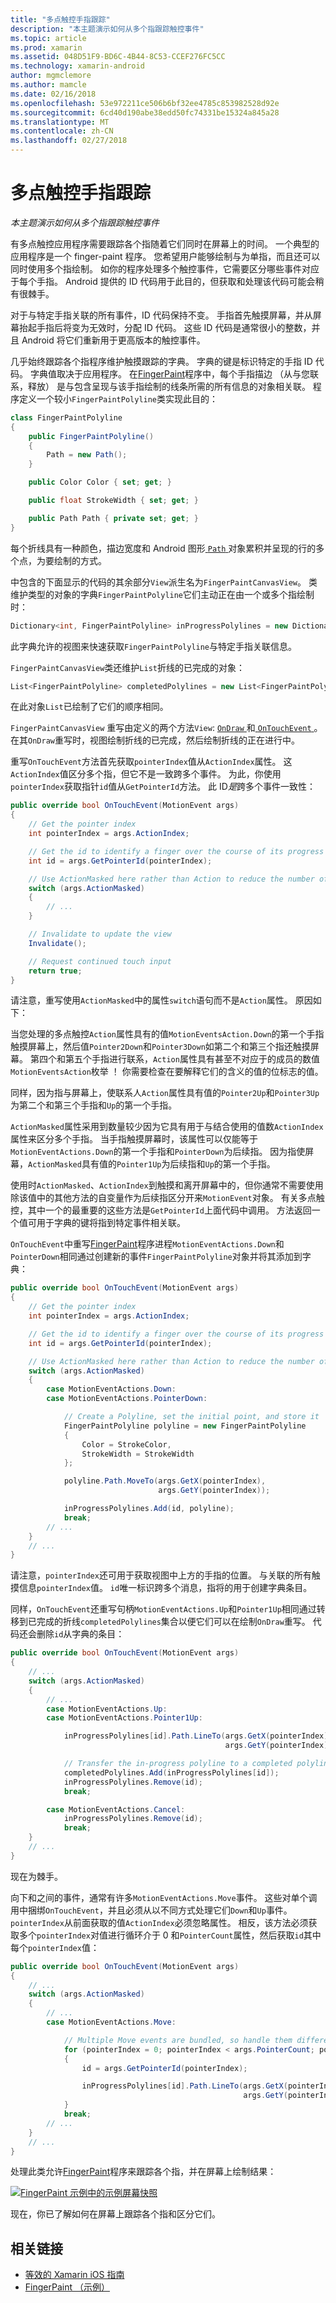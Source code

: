 ```yaml
---
title: "多点触控手指跟踪"
description: "本主题演示如何从多个指跟踪触控事件"
ms.topic: article
ms.prod: xamarin
ms.assetid: 048D51F9-BD6C-4B44-8C53-CCEF276FC5CC
ms.technology: xamarin-android
author: mgmclemore
ms.author: mamcle
ms.date: 02/16/2018
ms.openlocfilehash: 53e972211ce506b6bf32ee4785c853982528d92e
ms.sourcegitcommit: 6cd40d190abe38edd50fc74331be15324a845a28
ms.translationtype: MT
ms.contentlocale: zh-CN
ms.lasthandoff: 02/27/2018
---
```

# <a name="multi-touch-finger-tracking"></a>多点触控手指跟踪

_本主题演示如何从多个指跟踪触控事件_

有多点触控应用程序需要跟踪各个指随着它们同时在屏幕上的时间。 一个典型的应用程序是一个 finger-paint 程序。 您希望用户能够绘制与为单指，而且还可以同时使用多个指绘制。 如你的程序处理多个触控事件，它需要区分哪些事件对应于每个手指。 Android 提供的 ID 代码用于此目的，但获取和处理该代码可能会稍有很棘手。

对于与特定手指关联的所有事件，ID 代码保持不变。 手指首先触摸屏幕，并从屏幕抬起手指后将变为无效时，分配 ID 代码。
这些 ID 代码是通常很小的整数，并且 Android 将它们重新用于更高版本的触控事件。

几乎始终跟踪各个指程序维护触摸跟踪的字典。 字典的键是标识特定的手指 ID 代码。 字典值取决于应用程序。 在[FingerPaint](https://developer.xamarin.com/samples/monodroid/ApplicationFundamentals/FingerPaint)程序中，每个手指描边 （从与您联系，释放） 是与包含呈现与该手指绘制的线条所需的所有信息的对象相关联。 程序定义一个较小`FingerPaintPolyline`类实现此目的：

```csharp
class FingerPaintPolyline
{
    public FingerPaintPolyline()
    {
        Path = new Path();
    }

    public Color Color { set; get; }

    public float StrokeWidth { set; get; }

    public Path Path { private set; get; }
}
```

每个折线具有一种颜色，描边宽度和 Android 图形[ `Path` ](https://developer.xamarin.com/api/type/Android.Graphics.Path/)对象累积并呈现的行的多个点，为要绘制的方式。

中包含的下面显示的代码的其余部分`View`派生名为`FingerPaintCanvasView`。 类维护类型的对象的字典`FingerPaintPolyline`它们主动正在由一个或多个指绘制时：

```csharp
Dictionary<int, FingerPaintPolyline> inProgressPolylines = new Dictionary<int, FingerPaintPolyline>();
```

此字典允许的视图来快速获取`FingerPaintPolyline`与特定手指关联信息。

`FingerPaintCanvasView`类还维护`List`折线的已完成的对象：

```csharp
List<FingerPaintPolyline> completedPolylines = new List<FingerPaintPolyline>();
```

在此对象`List`已绘制了它们的顺序相同。

`FingerPaintCanvasView` 重写由定义的两个方法`View`: [ `OnDraw` ](https://developer.xamarin.com/api/member/Android.Views.View.OnDraw/p/Android.Graphics.Canvas/)和[ `OnTouchEvent` ](https://developer.xamarin.com/api/member/Android.Views.View.OnTouchEvent/p/Android.Views.MotionEvent/)。
在其`OnDraw`重写时，视图绘制折线的已完成，然后绘制折线的正在进行中。

重写`OnTouchEvent`方法首先获取`pointerIndex`值从`ActionIndex`属性。 这`ActionIndex`值区分多个指，但它不是一致跨多个事件。 为此，你使用`pointerIndex`获取指针`id`值从`GetPointerId`方法。 此 ID*是*跨多个事件一致性：

```csharp
public override bool OnTouchEvent(MotionEvent args)
{
    // Get the pointer index
    int pointerIndex = args.ActionIndex;

    // Get the id to identify a finger over the course of its progress
    int id = args.GetPointerId(pointerIndex);

    // Use ActionMasked here rather than Action to reduce the number of possibilities
    switch (args.ActionMasked)
    {
        // ...
    }

    // Invalidate to update the view
    Invalidate();

    // Request continued touch input
    return true;
}
```

请注意，重写使用`ActionMasked`中的属性`switch`语句而不是`Action`属性。 原因如下：

当您处理的多点触控`Action`属性具有的值`MotionEventsAction.Down`的第一个手指触摸屏幕上，然后值`Pointer2Down`和`Pointer3Down`如第二个和第三个指还触摸屏幕。 第四个和第五个手指进行联系，`Action`属性具有甚至不对应于的成员的数值`MotionEventsAction`枚举 ！ 你需要检查在要解释它们的含义的值的位标志的值。

同样，因为指与屏幕上，使联系人`Action`属性具有值的`Pointer2Up`和`Pointer3Up`为第二个和第三个手指和`Up`的第一个手指。

`ActionMasked`属性采用到数量较少因为它具有用于与结合使用的值数`ActionIndex`属性来区分多个手指。 当手指触摸屏幕时，该属性可以仅能等于`MotionEventActions.Down`的第一个手指和`PointerDown`为后续指。 因为指使屏幕，`ActionMasked`具有值的`Pointer1Up`为后续指和`Up`的第一个手指。

使用时`ActionMasked`、`ActionIndex`到触摸和离开屏幕中的，但你通常不需要使用除该值中的其他方法的自变量作为后续指区分开来`MotionEvent`对象。 有关多点触控，其中一个的最重要的这些方法是`GetPointerId`上面代码中调用。 方法返回一个值可用于字典的键将指到特定事件相关联。

`OnTouchEvent`中重写[FingerPaint](https://developer.xamarin.com/samples/monodroid/ApplicationFundamentals/FingerPaint)程序进程`MotionEventActions.Down`和`PointerDown`相同通过创建新的事件`FingerPaintPolyline`对象并将其添加到字典：

```csharp
public override bool OnTouchEvent(MotionEvent args)
{
    // Get the pointer index
    int pointerIndex = args.ActionIndex;

    // Get the id to identify a finger over the course of its progress
    int id = args.GetPointerId(pointerIndex);

    // Use ActionMasked here rather than Action to reduce the number of possibilities
    switch (args.ActionMasked)
    {
        case MotionEventActions.Down:
        case MotionEventActions.PointerDown:

            // Create a Polyline, set the initial point, and store it
            FingerPaintPolyline polyline = new FingerPaintPolyline
            {
                Color = StrokeColor,
                StrokeWidth = StrokeWidth
            };

            polyline.Path.MoveTo(args.GetX(pointerIndex),
                                 args.GetY(pointerIndex));

            inProgressPolylines.Add(id, polyline);
            break;
        // ...
    }
    // ...        
}
```

请注意，`pointerIndex`还可用于获取视图中上方的手指的位置。 与关联的所有触摸信息`pointerIndex`值。 `id`唯一标识跨多个消息，指将的用于创建字典条目。

同样，`OnTouchEvent`还重写句柄`MotionEventActions.Up`和`Pointer1Up`相同通过转移到已完成的折线`completedPolylines`集合以便它们可以在绘制`OnDraw`重写。 代码还会删除`id`从字典的条目：

```csharp
public override bool OnTouchEvent(MotionEvent args)
{
    // ...
    switch (args.ActionMasked)
    {
        // ...
        case MotionEventActions.Up:
        case MotionEventActions.Pointer1Up:

            inProgressPolylines[id].Path.LineTo(args.GetX(pointerIndex),
                                                args.GetY(pointerIndex));

            // Transfer the in-progress polyline to a completed polyline
            completedPolylines.Add(inProgressPolylines[id]);
            inProgressPolylines.Remove(id);
            break;

        case MotionEventActions.Cancel:
            inProgressPolylines.Remove(id);
            break;
    }
    // ...        
}
```

现在为棘手。

向下和之间的事件，通常有许多`MotionEventActions.Move`事件。 这些对单个调用中捆绑`OnTouchEvent`，并且必须从以不同方式处理它们`Down`和`Up`事件。 `pointerIndex`从前面获取的值`ActionIndex`必须忽略属性。 相反，该方法必须获取多个`pointerIndex`对值进行循环介于 0 和`PointerCount`属性，然后获取`id`其中每个`pointerIndex`值：

```csharp
public override bool OnTouchEvent(MotionEvent args)
{
    // ...
    switch (args.ActionMasked)
    {
        // ...
        case MotionEventActions.Move:

            // Multiple Move events are bundled, so handle them differently
            for (pointerIndex = 0; pointerIndex < args.PointerCount; pointerIndex++)
            {
                id = args.GetPointerId(pointerIndex);

                inProgressPolylines[id].Path.LineTo(args.GetX(pointerIndex),
                                                    args.GetY(pointerIndex));
            }
            break;
        // ...
    }
    // ...        
}
```

处理此类允许[FingerPaint](https://developer.xamarin.com/samples/monodroid/ApplicationFundamentals/FingerPaint)程序来跟踪各个指，并在屏幕上绘制结果：

[![FingerPaint 示例中的示例屏幕快照](touch-tracking-images/image01.png)](touch-tracking-images/image01.png)

现在，你已了解如何在屏幕上跟踪各个指和区分它们。


## <a name="related-links"></a>相关链接

- [等效的 Xamarin iOS 指南](~/ios/app-fundamentals/touch/touch-tracking.md)
- [FingerPaint （示例）](https://developer.xamarin.com/samples/monodroid/ApplicationFundamentals/FingerPaint)
